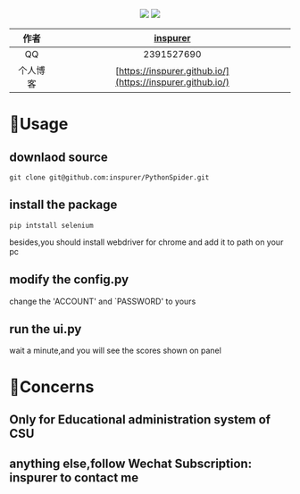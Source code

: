 <p align="center">
  <img src="https://img.shields.io/badge/selenium--green.svg"></a>
  <img src="https://img.shields.io/badge/Chrome--red.svg"></a>
</p>

|作者|[inspurer](https://inspurer.github.io/2018/06/07/%E6%9C%88%E5%B0%8F%E6%B0%B4%E9%95%BF%E7%9A%84%E7%94%B1%E6%9D%A5/#more)|
|:---:|:---:|
|QQ|2391527690|
|个人博客|[https://inspurer.github.io/](https://inspurer.github.io/)|

# :dolphin:Usage    

## downlaod source

	git clone git@github.com:inspurer/PythonSpider.git  

## install the package   

	pip intstall selenium

besides,you should install webdriver for chrome and add it to path on your pc   
## 	modify the config.py   
change the 'ACCOUNT' and `PASSWORD' to yours  

## run the ui.py   
wait a minute,and you will see the scores shown on panel   

# :dolphin:Concerns  

## Only for Educational administration system of CSU

## anything else,follow Wechat Subscription: inspurer to contact me






